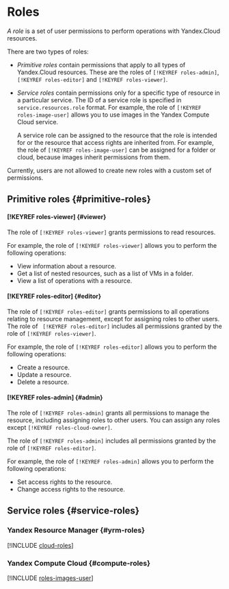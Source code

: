 # Roles

_A role_ is a set of user permissions to perform operations with Yandex.Cloud resources.

There are two types of roles:

- _Primitive roles_ contain permissions that apply to all types of Yandex.Cloud resources. These are the roles of `[!KEYREF roles-admin]`, `[!KEYREF roles-editor]` and `[!KEYREF roles-viewer]`.

- _Service roles_ contain permissions only for a specific type of resource in a particular service. The ID of a service role is specified in `service.resources.role` format. For example, the role of `[!KEYREF roles-image-user]` allows you to use images in the Yandex Compute Cloud service.

    A service role can be assigned to the resource that the role is intended for or the resource that access rights are inherited from. For example, the role of `[!KEYREF roles-image-user]` can be assigned for a folder or cloud, because images inherit permissions from them.

Currently, users are not allowed to create new roles with a custom set of permissions.

## Primitive roles {#primitive-roles}

#### [!KEYREF roles-viewer] {#viewer}

The role of `[!KEYREF roles-viewer]` grants permissions to read resources.

For example, the role of `[!KEYREF roles-viewer]` allows you to perform the following operations:

- View information about a resource.
- Get a list of nested resources, such as a list of VMs in a folder.
- View a list of operations with a resource.

#### [!KEYREF roles-editor] {#editor}

The role of `[!KEYREF roles-editor]` grants permissions to all operations relating to resource management, except for assigning roles to other users. The role of ` [!KEYREF roles-editor]` includes all permissions granted by the role of `[!KEYREF roles-viewer]`.

For example, the role of `[!KEYREF roles-editor]` allows you to perform the following operations:

- Create a resource.
- Update a resource.
- Delete a resource.

#### [!KEYREF roles-admin] {#admin}

The role of `[!KEYREF roles-admin]` grants all permissions to manage the resource, including assigning roles to other users. You can assign any roles except `[!KEYREF roles-cloud-owner]`.

The role of `[!KEYREF roles-admin]` includes all permissions granted by the role of `[!KEYREF roles-editor]`.

For example, the role of `[!KEYREF roles-admin]` allows you to perform the following operations:

- Set access rights to the resource.
- Change access rights to the resource.

## Service roles {#service-roles}

### Yandex Resource Manager {#yrm-roles}

[!INCLUDE [cloud-roles](../../../_includes/cloud-roles.md)]

### Yandex Compute Cloud {#compute-roles}

[!INCLUDE [roles-images-user](../../../_includes/roles-images-user.md)]

